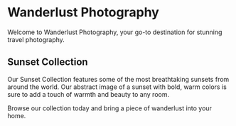 <!--
Write me markdown content of website with wallpaper:

"An abstract image of a sunset with bold, warm colors for a photography or travel website"

The header of the page should not be copy of the text but rather a real content of the website which is using this wallpaper.
-->

<!--font:Poppins-->

# Wanderlust Photography

Welcome to Wanderlust Photography, your go-to destination for stunning travel photography. 

## Sunset Collection

Our Sunset Collection features some of the most breathtaking sunsets from around the world. Our abstract image of a sunset with bold, warm colors is sure to add a touch of warmth and beauty to any room. 

Browse our collection today and bring a piece of wanderlust into your home.
